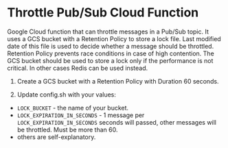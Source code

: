 # Throttle Pub/Sub Cloud Function

Google Cloud function that can throttle messages in a Pub/Sub topic.
It uses a GCS bucket with a Retention Policy to store a lock file. 
Last modified date of this file is used to decide whether a message should be throttled.
Retention Policy prevents race conditions in case of high contention. 
The GCS bucket should be used to store a lock only if the performance is not critical.
In other cases Redis can be used instead.

1. Create a GCS bucket with a Retention Policy with Duration 60 seconds. 

2. Update config.sh with your values:
- `LOCK_BUCKET` - the name of your bucket.
- `LOCK_EXPIRATION_IN_SECONDS` - 1 message per `LOCK_EXPIRATION_IN_SECONDS` seconds will passed,
other messages will be throttled. Must be more than 60.
- others are self-explanatory.
 

